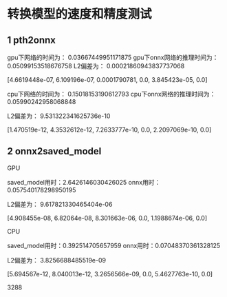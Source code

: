 # 转换模型的速度和精度测试
## 1 pth2onnx

gpu下网络的时间为： 0.03667449951171875
gpu下onnx网络的推理时间为： 0.05099153518676758
L2偏差为： 0.00021860943837737068 

[4.6619448e-07, 6.109196e-07, 0.0001790781, 0.0, 3.845423e-05, 0.0]



cpu下网络的时间为： 0.15018153190612793
cpu下onnx网络的推理时间为： 0.05990242958068848

L2偏差为： 9.531322341625736e-10

 [1.470519e-12, 4.3532612e-12, 7.2633777e-10, 0.0, 2.2097069e-10, 0.0]



## 2 onnx2saved_model

GPU

saved_model用时：2.6426146030426025
onnx用时：0.057540178298950195

L2偏差为： 9.617821330465404e-06 

[4.908455e-08, 6.82064e-08, 8.301663e-06, 0.0, 1.1988674e-06, 0.0]

CPU

saved_model用时：0.392514705657959
onnx用时：0.07048370361328125

L2偏差为： 3.8256688485519e-09 

[5.694567e-12, 8.040013e-12, 3.2656566e-09, 0.0, 5.4627763e-10, 0.0]



3288